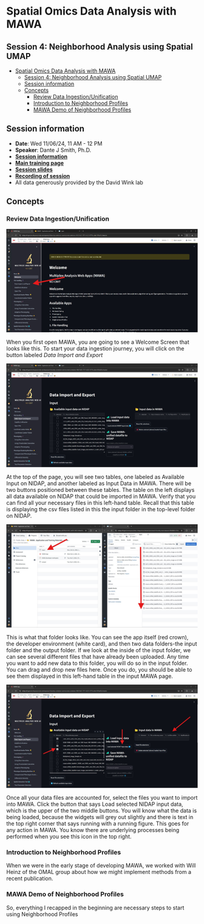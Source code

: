 # Spatial Omics Data Analysis with MAWA

## Session 4: Neighborhood Analysis using Spatial UMAP

- [Spatial Omics Data Analysis with MAWA](#spatial-omics-data-analysis-with-mawa)
  - [Session 4: Neighborhood Analysis using Spatial UMAP](#session-4-neighborhood-analysis-using-spatial-umap)
  - [Session information](#session-information)
  - [Concepts](#concepts)
    - [Review Data Ingestion/Unification](#review-data-ingestionunification)
    - [Introduction to Neighborhood Profiles](#introduction-to-neighborhood-profiles)
    - [MAWA Demo of Neighborhood Profiles](#mawa-demo-of-neighborhood-profiles)

## Session information

- **Date**: Wed 11/06/24, 11 AM - 12 PM
- **Speaker**: Dante J Smith, Ph.D.
- **[Session information](https://bioinformatics.ccr.cancer.gov/btep/classes/spatial-omics-data-analysis-neighborhood-analysis-using-spatial-umap-mawa-4)**
- **[Main training page](https://github.com/ncats/mawa-training-materials/tree/develop)**
- **[Session slides](../session_4/Spatial%20Omics%20Data%20Analysis%20with%20MAWA%204.pdf)**
- **[Recording of session](https://cbiit.webex.com/cbiit/ldr.php?RCID=12b75c9528dfc122df185d93b9281af5)**
- All data generously provided by the David Wink lab

## Concepts

### Review Data Ingestion/Unification

![MAWA Welcome Screen](../session_4/images/MAWA_welcome.jpg)

When you first open MAWA, you are going to see a Welcome Screen that looks like this. To start your data ingestion journey, you will click on the button labeled *Data Import and Export*

![MAWA Import and Export](../session_4/images/MAWA_import.jpg)

At the top of the page, you will see two tables, one labeled as Available Input on NIDAP, and another labeled as Input Data in MAWA. There will be two buttons positioned between these tables. The table on the left displays all data available on NIDAP that could be imported in MAWA. Verify that you can find all your necessary files in this left-hand table. Recall that this table is displaying the csv files listed in this the input folder in the top-level folder on NIDAP.

![NIDAP input folder](../session_4/images/NIDAP_input.jpg)

This is what that folder looks like. You can see the app itself (red crown), the developer environment (white card), and then two data folders-the input folder and the output folder. If we look at the inside of the input folder, we can see several different files that have already been uploaded. Any time you want to add new data to this folder, you will do so in the input folder. You can drag and drop new files here. Once you do, you should be able to see them displayed in this left-hand table in the input MAWA page.

![MAWA Selected Input](../session_4/images/MAWA_input_select.jpg)

Once all your data files are accounted for, select the files you want to import into MAWA. Click the button that says Load selected NIDAP input data, which is the upper of the two middle buttons. You will know what the data is being loaded, because the widgets will grey out slightly and there is text in the top right corner that says running with a running figure. This goes for any action in MAWA. You know there are underlying processes being performed when you see this icon in the top right.


### Introduction to Neighborhood Profiles

When we were in the early stage of developing MAWA, we worked with Will Heinz of the OMAL group about how we might implement methods from a recent publication.

### MAWA Demo of Neighborhood Profiles

So, everything I recapped in the beginning are necessary steps to start using Neighborhood Profiles